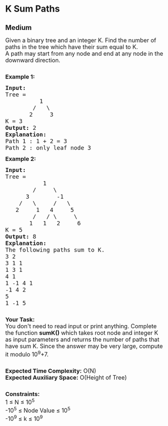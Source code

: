 # K Sum Paths
## Medium
<div class="problems_problem_content__Xm_eO" style="user-select: auto;"><p style="user-select: auto;"><span style="font-size: 18px; user-select: auto;">Given a binary tree and an integer K. Find the number of paths in the tree which have their sum equal to K.<br style="user-select: auto;">
A path may start from any node and end at any node in the downward direction.</span></p>

<p style="user-select: auto;"><br style="user-select: auto;">
<strong style="user-select: auto;"><span style="font-size: 18px; user-select: auto;">Example 1:</span></strong></p>

<pre style="user-select: auto;"><span style="font-size: 18px; user-select: auto;"><strong style="user-select: auto;">Input:      </strong>
Tree = 
          1                               
        /   \                          
       2     3</span>
<span style="font-size: 18px; user-select: auto;">K = 3</span>
<span style="font-size: 18px; user-select: auto;"><strong style="user-select: auto;">Output:</strong> 2</span>
<span style="font-size: 18px; user-select: auto;"><strong style="user-select: auto;">Explanation:</strong>
Path 1 : 1 + 2 = 3
Path 2 : only leaf node 3</span>
</pre>

<p style="user-select: auto;"><strong style="user-select: auto;"><span style="font-size: 18px; user-select: auto;">Example 2:</span></strong></p>

<pre style="user-select: auto;"><span style="font-size: 18px; user-select: auto;"><strong style="user-select: auto;">Input: </strong>
Tree = 
           1
        /     \
      3        -1
    /   \     /   \
   2     1   4     5                        
        /   / \     \                    
       1   1   2     6    
K = 5                    
<strong style="user-select: auto;">Output:</strong> 8</span>
<span style="font-size: 18px; user-select: auto;"><strong style="user-select: auto;">Explanation:</strong>
The following paths sum to K.  
3 2 
3 1 1 
1 3 1 
4 1 
1 -1 4 1 
-1 4 2 
5 
1 -1 5 </span></pre>

<p style="user-select: auto;"><br style="user-select: auto;">
<span style="font-size: 18px; user-select: auto;"><strong style="user-select: auto;">Your Task:</strong> &nbsp;<br style="user-select: auto;">
You don't need to read input or print anything. Complete the function <strong style="user-select: auto;">sumK()</strong> which takes root node and integer K as input parameters and returns the number of paths that have sum K. Since the answer may be very large, compute it modulo 10<sup style="user-select: auto;">9</sup>+7.</span></p>

<p style="user-select: auto;"><br style="user-select: auto;">
<span style="font-size: 18px; user-select: auto;"><strong style="user-select: auto;">Expected Time Complexity:</strong> O(N)<br style="user-select: auto;">
<strong style="user-select: auto;">Expected Auxiliary Space:</strong> O(Height of Tree)</span></p>

<p style="user-select: auto;"><br style="user-select: auto;">
<span style="font-size: 18px; user-select: auto;"><strong style="user-select: auto;">Constraints:</strong><br style="user-select: auto;">
1 ≤ N ≤ 10<sup style="user-select: auto;">5</sup><br style="user-select: auto;">
-10<sup style="user-select: auto;">5</sup> ≤ Node Value ≤ 10<sup style="user-select: auto;">5</sup><br style="user-select: auto;">
-10<sup style="user-select: auto;">9</sup> ≤ k ≤ 10<sup style="user-select: auto;">9</sup></span></p>
</div>